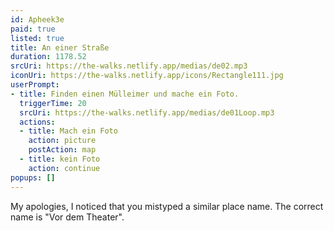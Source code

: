 ```yaml
---
id: Apheek3e
paid: true
listed: true
title: An einer Straße
duration: 1178.52
srcUri: https://the-walks.netlify.app/medias/de02.mp3
iconUri: https://the-walks.netlify.app/icons/Rectangle111.jpg
userPrompt:
- title: Finden einen Mülleimer und mache ein Foto.
  triggerTime: 20
  srcUri: https://the-walks.netlify.app/medias/de01Loop.mp3
  actions:
  - title: Mach ein Foto
    action: picture
    postAction: map
  - title: kein Foto
    action: continue
popups: []
---
```

My apologies, I noticed that you mistyped a similar place name. The correct name is "Vor dem Theater".